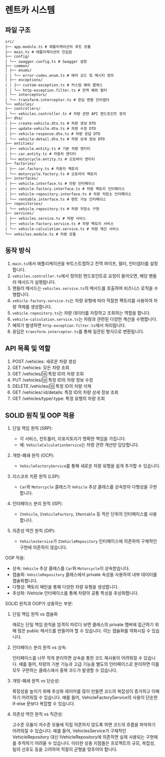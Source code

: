 # 렌트카 시스템

## 파일 구조

```
src/
├── app.module.ts # 애플리케이션의 루트 모듈
├── main.ts # 애플리케이션의 진입점
├── config/
│ └── swagger.config.ts # Swagger 설정
├── common/
│ ├── enums/
│ │ └── error-codes.enum.ts # 에러 코드 및 메시지 정의
│ ├── exceptions/
│ │ ├── custom-exception.ts # 커스텀 예외 클래스
│ │ └── http-exception.filter.ts # 전역 예외 필터
│ └── interceptors/
│ └── transform.interceptor.ts # 응답 변환 인터셉터
└── vehicles/
├── controllers/
│ └── vehicles.controller.ts # 차량 관련 API 엔드포인트 정의
├── dto/
│ ├── create-vehicle.dto.ts # 차량 생성 DTO
│ ├── update-vehicle.dto.ts # 차량 수정 DTO
│ ├── vehicle-response.dto.ts # 차량 응답 DTO
│ └── vehicle-detail.dto.ts # 차량 상세 정보 DTO
├── entities/
│ ├── vehicle.entity.ts # 기본 차량 엔티티
│ ├── car.entity.ts # 자동차 엔티티
│ └── motorcycle.entity.ts # 오토바이 엔티티
├── factories/
│ ├── car.factory.ts # 자동차 팩토리
│ └── motorcycle.factory.ts # 오토바이 팩토리
├── interfaces/
│ ├── vehicle.interface.ts # 차량 인터페이스
│ ├── vehicle-factory.interface.ts # 차량 팩토리 인터페이스
│ ├── vehicle-repository.interface.ts # 차량 저장소 인터페이스
│ └── rentable.interface.ts # 렌트 가능 인터페이스
├── repositories/
│ └── vehicle.repository.ts # 차량 저장소 구현
├── services/
│ ├── vehicles.service.ts # 차량 서비스
│ ├── vehicle-factory.service.ts # 차량 팩토리 서비스
│ └── vehicle-calculation.service.ts # 차량 계산 서비스
└── vehicles.module.ts # 차량 모듈
```

## 동작 방식

1. `main.ts`에서 애플리케이션을 부트스트랩하고 전역 파이프, 필터, 인터셉터를 설정합니다.
2. `vehicles.controller.ts`에서 정의된 엔드포인트로 요청이 들어오면, 해당 핸들러 메서드가 실행됩니다.
3. 핸들러 메서드는 `vehicles.service.ts`의 메서드를 호출하여 비즈니스 로직을 수행합니다.
4. `vehicle-factory.service.ts`는 차량 유형에 따라 적절한 팩토리를 사용하여 차량 객체를 생성합니다.
5. `vehicle.repository.ts`는 차량 데이터를 저장하고 조회하는 역할을 합니다.
6. `vehicle-calculation.service.ts`는 차량과 관련된 다양한 계산을 수행합니다.
7. 예외가 발생하면 `http-exception.filter.ts`에서 처리됩니다.
8. 응답은 `transform.interceptor.ts`를 통해 일관된 형식으로 변환됩니다.

## API 목록 및 역할

1. POST /vehicles: 새로운 차량 생성
2. GET /vehicles: 모든 차량 조회
3. GET /vehicles/:id: 특정 ID의 차량 조회
4. PUT /vehicles/:id: 특정 ID의 차량 정보 수정
5. DELETE /vehicles/:id: 특정 ID의 차량 삭제
6. GET /vehicles/:id/details: 특정 ID의 차량 상세 정보 조회
7. GET /vehicles/type/:type: 특정 유형의 차량 조회

## SOLID 원칙 및 OOP 적용

1. 단일 책임 원칙 (SRP):

   - 각 서비스, 컨트롤러, 리포지토리가 명확한 책임을 가집니다.
   - 예: `VehicleCalculationService`는 차량 관련 계산만 담당합니다.

2. 개방-폐쇄 원칙 (OCP):

   - `VehicleFactoryService`를 통해 새로운 차량 유형을 쉽게 추가할 수 있습니다.

3. 리스코프 치환 원칙 (LSP):

   - `Car`와 `Motorcycle` 클래스가 `Vehicle` 추상 클래스를 상속받아 다형성을 구현합니다.

4. 인터페이스 분리 원칙 (ISP):

   - `IVehicle`, `IVehicleFactory`, `IRentable` 등 작은 단위의 인터페이스를 사용합니다.

5. 의존성 역전 원칙 (DIP):
   - `VehiclesService`가 `IVehicleRepository` 인터페이스에 의존하여 구체적인 구현에 의존하지 않습니다.

OOP 적용:

- 상속: `Vehicle` 추상 클래스를 `Car`와 `Motorcycle`이 상속받습니다.
- 캡슐화: `VehicleRepository` 클래스에서 private 속성을 사용하여 내부 데이터를 캡슐화합니다.
- 다형성: 팩토리 패턴을 통해 다양한 차량 유형을 생성합니다.
- 추상화: IVehicle 인터페이스를 통해 차량의 공통 특성을 추상화합니다.

SOLID 원칙과 OOP가 상충하는 부분:

1. 단일 책임 원칙 vs 캡슐화

   때로는 단일 책임 원칙을 엄격히 따르다 보면 클래스의 private 멤버에 접근하기 위해 많은 public 메서드를 만들어야 할 수 있습니다. 이는 캡슐화를 약화시킬 수 있습니다.

2. 인터페이스 분리 원칙 vs 상속:

   인터페이스를 너무 작게 분리하면 상속을 통한 코드 재사용이 어려워질 수 있습니다. 예를 들어, 차량의 기본 기능과 고급 기능을 별도의 인터페이스로 분리하면 이를 모두 구현하는 클래스에서 중복 코드가 발생할 수 있습니다.

3. 개방-폐쇄 원칙 vs 단순성:

   확장성을 높이기 위해 추상화 레이어를 많이 만들면 코드의 복잡성이 증가하고 이해하기 어려워질 수 있습니다. 예를 들어, VehicleFactoryService의 사용이 단순한 if-else 문보다 복잡할 수 있습니다.

4. 의존성 역전 원칙 vs 직관성:

   고수준 모듈이 저수준 모듈에 직접 의존하지 않도록 하면 코드의 흐름을 파악하기 어려워질 수 있습니다. 예를 들어, VehiclesService가 구체적인 VehicleRepository 대신 IVehicleRepository에 의존하면 실제 사용되는 구현체를 추적하기 어려울 수 있습니다.
   이러한 상충 지점들은 프로젝트의 규모, 복잡성, 팀의 선호도 등을 고려하여 적절히 균형을 맞추어야 합니다.
